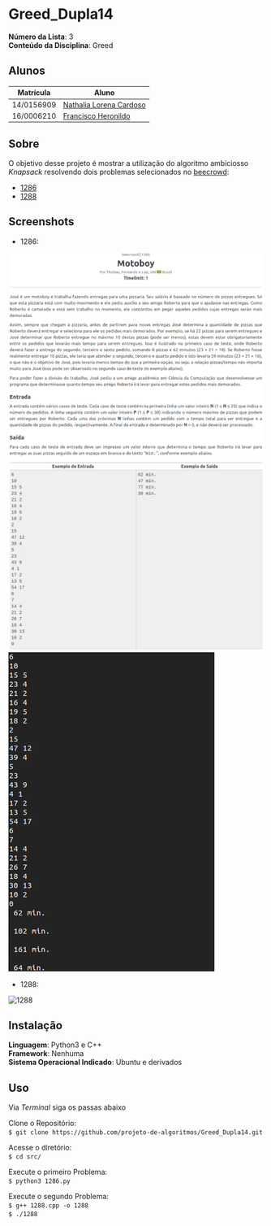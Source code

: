 # Greed_Dupla14

**Número da Lista**: 3<br>
**Conteúdo da Disciplina**: Greed<br>

## Alunos

|Matrícula | Aluno |
| -- | -- |
| 14/0156909  | [Nathalia Lorena Cardoso](https://github.com/Natilorens) |
| 16/0006210 | [Francisco Heronildo](https://github.com/FranciscoHeronildo) |

## Sobre

O objetivo desse projeto é mostrar a utilização do algoritmo ambiciosso _Knapsack_ resolvendo dois problemas selecionados no [beecrowd](https://www.beecrowd.com.br/):

- [1286](https://www.beecrowd.com.br/judge/pt/problems/view/1286)
- [1288](https://www.beecrowd.com.br/judge/pt/problems/view/1288)

## Screenshots

- 1286:

![1286](./src/img/1286/1.png)
![1286](./src/img/1286/2.png)
![1286](./src/img/1286/3.png)

- 1288:

![1288]()

## Instalação

**Linguagem**: Python3 e C++<br>
**Framework**: Nenhuma<br>
**Sistema Operacional Indicado**: Ubuntu e derivados
<!-- Descreva os pré-requisitos para rodar o seu projeto e os comandos necessários. -->

## Uso

Via _Terminal_ siga os passas abaixo<br>

Clone o Repositório:<br>
`$ git clone https://github.com/projeto-de-algoritmos/Greed_Dupla14.git`

Acesse o diretório:<br>
`$ cd src/`

Execute o primeiro Problema:<br>
`$ python3 1286.py`<br>

Execute o segundo Problema:<br>
`$ g++ 1288.cpp -o 1288` <br>
`$ ./1288`

<!-- ## Outros
Quaisquer outras informações sobre seu projeto podem ser descritas abaixo. -->
